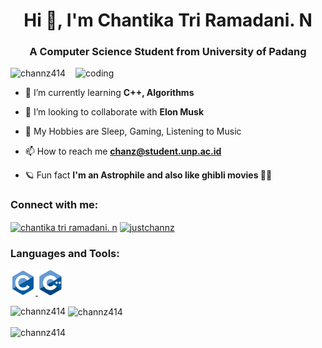 <h1 align="center">Hi 👋, I'm Chantika Tri Ramadani. N</h1>
<h3 align="center">A Computer Science Student from University of Padang</h3>
<img align="right" alt="coding" width="400" src="https://github.com/user-attachments/assets/d847a77f-7d32-4b5b-8530-c8a50626e9fe">
<p align="left"> <img src="https://komarev.com/ghpvc/?username=channz414&label=Profile%20views&color=0e75b6&style=flat" alt="channz414" /> </p>

- 🌱 I’m currently learning **C++, Algorithms**

- 👯 I’m looking to collaborate with **Elon Musk**

- 🚀 My Hobbies are Sleep, Gaming, Listening to Music

- 📫 How to reach me **chanz@student.unp.ac.id**

- 🪐 Fun fact **I'm an Astrophile and also like ghibli movies 🪼🍀**

<h3 align="left">Connect with me:</h3>
<p align="left">
<a href="https://linkedin.com/in/chantika tri ramadani. n" target="blank"><img align="center" src="https://raw.githubusercontent.com/rahuldkjain/github-profile-readme-generator/master/src/images/icons/Social/linked-in-alt.svg" alt="chantika tri ramadani. n" height="30" width="40" /></a>
<a href="https://instagram.com/justchannz" target="blank"><img align="center" src="https://raw.githubusercontent.com/rahuldkjain/github-profile-readme-generator/master/src/images/icons/Social/instagram.svg" alt="justchannz" height="30" width="40" /></a>
</p>

<h3 align="left">Languages and Tools:</h3>
<p align="left"> <a href="https://www.cprogramming.com/" target="_blank" rel="noreferrer"> <img src="https://raw.githubusercontent.com/devicons/devicon/master/icons/c/c-original.svg" alt="c" width="40" height="40"/> </a> <a href="https://www.w3schools.com/cpp/" target="_blank" rel="noreferrer"> <img src="https://raw.githubusercontent.com/devicons/devicon/master/icons/cplusplus/cplusplus-original.svg" alt="cplusplus" width="40" height="40"/> </a> </p>

<p><img align="left" src="https://github-readme-stats.vercel.app/api/top-langs?username=channz414&show_icons=true&locale=en&layout=compact" alt="channz414" /></p>

<p>&nbsp;<img align="center" src="https://github-readme-stats.vercel.app/api?username=channz414&show_icons=true&locale=en" alt="channz414" /></p>

<p><img align="center" src="https://github-readme-streak-stats.herokuapp.com/?user=channz414&" alt="channz414" /></p>
